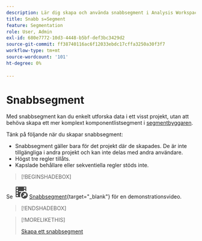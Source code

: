 ```yaml
---
description: Lär dig skapa och använda snabbsegment i Analysis Workspace.
title: Snabb s=Segment
feature: Segmentation
role: User, Admin
exl-id: 680e7772-10d3-4448-b5bf-def3bc3429d2
source-git-commit: ff38740116ac6f12033ebdc17cffa3250a30f3f7
workflow-type: tm+mt
source-wordcount: '101'
ht-degree: 0%

---
```


# Snabbsegment

Med snabbsegment kan du enkelt utforska data i ett visst projekt, utan att behöva skapa ett mer komplext komponentlistsegment i [segmentbyggaren](/help/components/segmentation/segmentation-workflow/seg-build.md).

Tänk på följande när du skapar snabbsegment:

* Snabbsegment gäller bara för det projekt där de skapades. De är inte tillgängliga i andra projekt och kan inte delas med andra användare.
* Högst tre regler tillåts.
* Kapslade behållare eller sekventiella regler stöds inte.


>[!BEGINSHADEBOX]

Se ![VideoCheckedOut](/help/assets/icons/VideoCheckedOut.svg) [Snabbsegment](https://video.tv.adobe.com/v/341466?quality=12&learn=on){target="_blank"} för en demonstrationsvideo.

>[!ENDSHADEBOX]


>[!MORELIKETHIS]
>
>[Skapa ett snabbsegment](/help/components/segmentation/segmentation-workflow/seg-quick.md)


<!--
## Create a quick segment

Any user in Anlysis Workspace can create a quick segment.

To create a quick segment:

1. Choose one of the following methods to begin creating the quick segment:

   * **Ad hoc (drag-and-drop):** From the left rail, drag a component to the segment drop zone in the panel header.
   
     ![drop a segment in the drop zone](assets/segment-dropzone.png)
     
     You can edit the segment as described in [Edit quick segments](#edit-quick-segments).

      >[!NOTE]
      >
      > Consider the following when creating a quick segment ad hoc (drag-and-drop):
      > * The following component types are not supported: calculated metrics and dimensions, as well as metrics from which you cannot build segments.
      > * For full dimensions and events, Analysis Workspace creates "exists" hit segments. Examples: `Hit where eVar1 exists` or `Hit where event1 exists`.
      > * If "unspecified" or "none" is dropped in the segment drop zone, it is automatically converted to a "does not exist" segment so that it is treated correctly in segments.


   * **Using the segment icon:** In a Freeform table, select the **Segment** icon in the panel header.

     ![Segment filter](assets/quick-seg1.png)

1. Adjust any of the following settings:

   | Setting | Description |
   | --- | --- |
   | [!UICONTROL Name] | The default name of a segment is a combination of the rule names in the segment. You can rename the segment to a more friendly name. |
   | [!UICONTROL Include/exclude] | You can either include or exclude components in your segment definition, but not both. |
   | [!UICONTROL Hit/Visit/Visitor] container | Quick segments include one [segment container](https://experienceleague.adobe.com/docs/analytics/components/segmentation/seg-overview.html#section_AF2A28BE92474DB386AE85743C71B2D6) only that lets you include a dimension/metric/date range in (or exclude it from) the segment. [!UICONTROL Visitor] contains overarching data specific for the visitor across visits and page views. A [!UICONTROL Visit] container lets you set rules to break down the visitor's data based on visits, and a [!UICONTROL Hit] container lets you break down visitor information based on individual page views. The default container is [!UICONTROL Hit]. |
   | [!UICONTROL Components] (Dimension/metric/date range) | Define up to 3 rules by adding components (dimensions, metrics, date ranges, or dimension values). There are 3 ways to find the right component:<ul><li>Start typing and the quick segment builder automatically finds the appropriate component.</li><li>Use the drop-down list to find the component.</li><li>Drag and drop components from the left rail.</li></ul>  |
   | [!UICONTROL Operator] | Use the drop-down menu to find standard operators and [!UICONTROL Distinct Count] operators. See [Segment operators](/help/components/segmentation/seg-reference/seg-operators.md). |
   | Plus (+) sign | Add another rule |
   | AND/OR qualifiers | You can add "AND" or "OR" qualifiers to the rules, but you cannot mix "AND" and "OR" in a single segment definition. |
   | [!UICONTROL Apply] | Apply this segment to the panel. If the segment contains no data, you are asked if you want to continue. |
   | [!UICONTROL Open builder] | Opens the Segment Builder. After you save or apply the segment in the Segment Builder, it is no longer considered a "quick segment". It becomes part of the component-list segment library. <p>To make the component available across all of your projects and in the left rail, select the option [!UICONTROL **Make this segment available to all your projects and add it to your component list**].</p><p>For more information, see the section [Save a quick segment as a component-list segment](#save-a-quick-segment-as-a-component-list-segment) in this article.</p><p>**Note:** Only users with the Segment Creation permission in the [Adobe Admin Console](/help/admin/admin-console/permissions/analytics-tools.md) can open the Segment Builder.</p> |
   | [!UICONTROL Cancel] | Cancel this quick segment (don't apply it). |
   | [!UICONTROL Date range] | The validator uses the panel date range for its data lookup. But any date range applied in a quick segment overrides the panel date range at the top of the panel.  |
   | Preview (top right) | Lets you see whether you have a valid segment and how broad the segment is. Represents the breakdown of the data set you can expect to see when you apply this segment. You might get a notice that indicates that this segment has no data. In this case, you can proceed or change the segment definition. |

1. Select [!UICONTROL **Apply**] to save your changes.

## Edit quick segments

1. Hover over the quick segment and select the **Edit** icon.

   ![Edit ad hoc filter](assets/filter-adhoc-edit.png)

1. Edit the segment definition and/or the segment name.

1. Select [!UICONTROL **Apply**].

## Save a quick segments as a component-list segment

>[!IMPORTANT]
>
> Consider the following when saving a quick segment:
> 
> * To save a quick segment, you need the Segment Creation permission in the [Adobe Admin Console](/help/admin/admin-console/permissions/analytics-tools.md).
> 
> * After you save or apply the segment, it can no longer be edited it in the quick segment builder. Instead, you must use the regular Segment Builder.

You can choose to save quick segments as component-list segments. Advantages of component-list segments include:

* Availablility across all your Workspace projects
* Support more complex segments as well as sequential segments

You can save segments either from the quick segment Builder or from the [!UICONTROL Filter Builder].

### Save in the quick segment builder {#save2}

1. After you apply the quick segment, hover over it and select the info ("i") icon.
1. Select **[!UICONTROL Make available to all projects and add to your component list]**.
1. (Optional) Rename the segment.
1. Select **[!UICONTROL Save]**.

   The segment now appears in your component list in the left rail. Also, note that the segment's side bar changes from light blue to a darker blue, indicating that it can no longer be edited or opened in the quick segment builder.

### Save in the Segment Builder {#save3}

1. After you apply the quick segment, hover over it and select the info ("i") icon.
1. Select **[!UICONTROL Save segment]**
1. (Optional) Rename the segment, then select [!UICONTROL **Apply**].

   Go back to Workspace and note that the segment's side bar changes from light blue to a darker blue, indicating that it can no longer be edited or opened in the quick segment builder. And by saving it, it becomes part of the component list.

After you apply the segment, you can choose to add it to your segment component list and make it available to all your projects.

1. Hover over the saved segment and select the pencil icon.

1. Select [!UICONTROL **Open builder**].

1. At the top of the Segment Builder, notice the [!UICONTROL **Project-only segment**] dialog:

   ![project-only segment dialog](assets/project-only-segment-dialog.png)

1. Select the checkbox next to **[!UICONTROL Make available to all your projects and add to your component list.]**

1. Select **[!UICONTROL Save]**.

   The segment now appears in your segment component list for all your projects.
   You can also [share the segment](https://experienceleague.adobe.com/docs/analytics/analyze/analysis-workspace/curate-share/curate.html#concept_4A9726927E7C44AFA260E2BB2721AFC6) with other people in your organization.

## Quick segment example

The following example of a segment combines dimensions and metrics:

![](assets/quick-seg2.png)

## Known issue

1. Create a quick segment with 2 entries and **[!UICONTROL Save]** it as Test1.
1. Click **[!UICONTROL Save as]** and save this quick segment as Test2. 
1. Edit the Test2 quick segment and save it again as Test2. 
   Notice that the Test1 quick segment gets modified by Test2.
-->